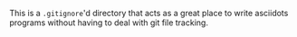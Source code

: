 This is a `.gitignore`'d directory that acts as a great place to write asciidots programs without having to deal with git file tracking.
